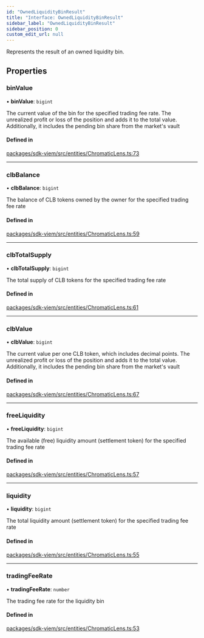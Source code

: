 ```yaml
---
id: "OwnedLiquidityBinResult"
title: "Interface: OwnedLiquidityBinResult"
sidebar_label: "OwnedLiquidityBinResult"
sidebar_position: 0
custom_edit_url: null
---
```


Represents the result of an owned liquidity bin.

## Properties

### binValue

• **binValue**: `bigint`

The current value of the bin for the specified trading fee rate.
The unrealized profit or loss of the position and adds it to the total value.
Additionally, it includes the pending bin share from the market's vault

#### Defined in

[packages/sdk-viem/src/entities/ChromaticLens.ts:73](https://github.com/chromatic-protocol/sdk/blob/4d74715/packages/sdk-viem/src/entities/ChromaticLens.ts#L73)

___

### clbBalance

• **clbBalance**: `bigint`

The balance of CLB tokens owned by the owner for the specified trading fee rate

#### Defined in

[packages/sdk-viem/src/entities/ChromaticLens.ts:59](https://github.com/chromatic-protocol/sdk/blob/4d74715/packages/sdk-viem/src/entities/ChromaticLens.ts#L59)

___

### clbTotalSupply

• **clbTotalSupply**: `bigint`

The total supply of CLB tokens for the specified trading fee rate

#### Defined in

[packages/sdk-viem/src/entities/ChromaticLens.ts:61](https://github.com/chromatic-protocol/sdk/blob/4d74715/packages/sdk-viem/src/entities/ChromaticLens.ts#L61)

___

### clbValue

• **clbValue**: `bigint`

The current value per one CLB token, which includes decimal points.
The unrealized profit or loss of the position and adds it to the total value.
Additionally, it includes the pending bin share from the market's vault

#### Defined in

[packages/sdk-viem/src/entities/ChromaticLens.ts:67](https://github.com/chromatic-protocol/sdk/blob/4d74715/packages/sdk-viem/src/entities/ChromaticLens.ts#L67)

___

### freeLiquidity

• **freeLiquidity**: `bigint`

The available (free) liquidity amount (settlement token) for the specified trading fee rate

#### Defined in

[packages/sdk-viem/src/entities/ChromaticLens.ts:57](https://github.com/chromatic-protocol/sdk/blob/4d74715/packages/sdk-viem/src/entities/ChromaticLens.ts#L57)

___

### liquidity

• **liquidity**: `bigint`

The total liquidity amount (settlement token) for the specified trading fee rate

#### Defined in

[packages/sdk-viem/src/entities/ChromaticLens.ts:55](https://github.com/chromatic-protocol/sdk/blob/4d74715/packages/sdk-viem/src/entities/ChromaticLens.ts#L55)

___

### tradingFeeRate

• **tradingFeeRate**: `number`

The trading fee rate for the liquidity bin

#### Defined in

[packages/sdk-viem/src/entities/ChromaticLens.ts:53](https://github.com/chromatic-protocol/sdk/blob/4d74715/packages/sdk-viem/src/entities/ChromaticLens.ts#L53)
